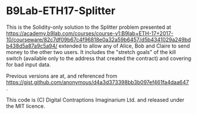 B9Lab-ETH17-Splitter
====================

This is the Solidity-only solution to the Splitter problem presented at
https://academy.b9lab.com/courses/course-v1:B9lab+ETH-17+2017-10/courseware/82c7df09b67c4f96818e0a32a59b6457/d5b4341029a249bdb438d5a87a9c5a94/
extended to allow any of Alice, Bob and Claire to send money to the other two users. It includes the
"stretch goals" of the kill switch (available only to the address that created the contract) and
covering for bad input data.

Previous versions are at, and referenced from https://gist.github.com/anonymous/d4a3d373398bb3b097ef461fa4daa647 .

This code is (C) Digital Contraptions Imaginarium Ltd. and released under the MIT licence.

